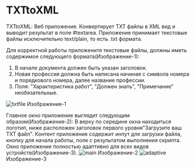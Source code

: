 # TXTtoXML
TXTtoXML: Веб приложение. Конвертирует TXT файлы в XML вид и выводит результат в поле #textarea. 
Приложение принимает текстовые файлы исключительно text/plain, то есть .txt формата. 

Для корректной работы приложенитя текстовые файлы, должны иметь содержимое следующего формата(Изображение-1): 
1. В начале документа должен быть указан заголовок.
2. Новая профессия должна быть написана начиная с символа номера и порядкового номера, далее название профессии.
3. Поля: "Характеристика работ", "Должен знать", "Примечание" необязательные.

![txtfile](https://user-images.githubusercontent.com/45505986/137961221-23c8cfed-a0c0-4db9-a5b4-27fb5eba30bd.png)
Изображение-1

Главное окно приложение выглядит следующим образом(Изображение-2): 
В верху по середине окна находиться логотип, ниже расположен заголовок первого уровня"Загрузите ваш TXT файл".
Контент приложение содержит инпут для загрузки файла, кнопку для начала работы, поле с результатом выполнения скрипта.
Окно приложение полностью адаптивно для всех видов устройств(Изображение-3). 
![main](https://user-images.githubusercontent.com/45505986/137963367-cccb533a-70b3-473a-829e-929ae8fb9c32.png)
Изображение-2
![adaptive](https://user-images.githubusercontent.com/45505986/137966491-12dc4ecd-ba43-4556-a57b-5fe0213b757d.jpg)
Изображение-3

